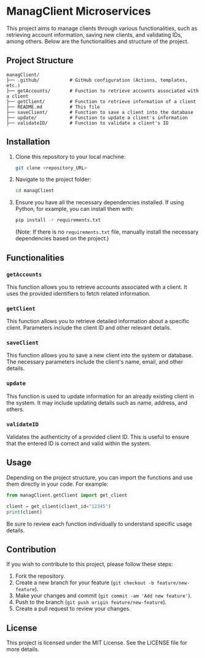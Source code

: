 
# ManagClient Microservices

This project aims to manage clients through various functionalities, such as retrieving account information, saving new clients, and validating IDs, among others. Below are the functionalities and structure of the project.

## Project Structure

```
managClient/
├── .github/           # GitHub configuration (Actions, templates, etc.)
├── getAccounts/       # Function to retrieve accounts associated with a client
├── getClient/         # Function to retrieve information of a client
├── README.md          # This file
├── saveClient/        # Function to save a client into the database
├── update/            # Function to update a client's information
├── validateID/        # Function to validate a client's ID
```

## Installation

1. Clone this repository to your local machine:

   ```bash
   git clone <repository_URL>
   ```

2. Navigate to the project folder:

   ```bash
   cd managClient
   ```

3. Ensure you have all the necessary dependencies installed. If using Python, for example, you can install them with:

   ```bash
   pip install -r requirements.txt
   ```

   (Note: If there is no `requirements.txt` file, manually install the necessary dependencies based on the project.)

## Functionalities

### `getAccounts`

This function allows you to retrieve accounts associated with a client. It uses the provided identifiers to fetch related information.

### `getClient`

This function allows you to retrieve detailed information about a specific client. Parameters include the client ID and other relevant details.

### `saveClient`

This function allows you to save a new client into the system or database. The necessary parameters include the client's name, email, and other details.

### `update`

This function is used to update information for an already existing client in the system. It may include updating details such as name, address, and others.

### `validateID`

Validates the authenticity of a provided client ID. This is useful to ensure that the entered ID is correct and valid within the system.

## Usage

Depending on the project structure, you can import the functions and use them directly in your code. For example:

```python
from managClient.getClient import get_client

client = get_client(client_id="12345")
print(client)
```

Be sure to review each function individually to understand specific usage details.

## Contribution

If you wish to contribute to this project, please follow these steps:

1. Fork the repository.
2. Create a new branch for your feature (`git checkout -b feature/new-feature`).
3. Make your changes and commit (`git commit -am 'Add new feature'`).
4. Push to the branch (`git push origin feature/new-feature`).
5. Create a pull request to review your changes.

## License

This project is licensed under the MIT License. See the LICENSE file for more details.
